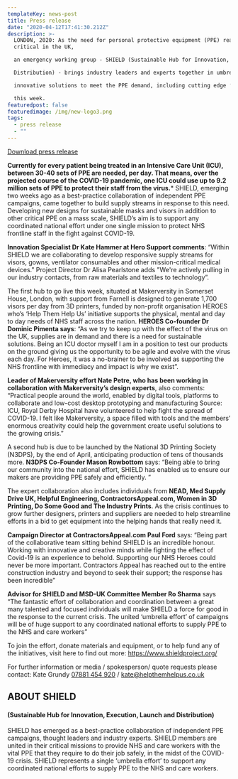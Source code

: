 ```yaml
---
templateKey: news-post
title: Press release
date: "2020-04-12T17:41:30.212Z"
description: >-
  LONDON, 2020: As the need for personal protective equipment (PPE) reaches
  critical in the UK,

  an emergency working group - SHIELD (Sustainable Hub for Innovation, Execution, Launch and

  Distribution) - brings industry leaders and experts together in umbrella collaboration to create

  innovative solutions to meet the PPE demand, including cutting edge ‘printing hubs’ in London

  this week.
featuredpost: false
featuredimage: /img/new-logo3.png
tags:
  - press release
  - ""
---
```

[Download press release](/press-release/SHIELDS_Press_Release_FINAL__.pdf)

**Currently for every patient being treated in an Intensive Care Unit (ICU), between 30-40 sets of PPE are needed, per day. That means, over the projected course of the COVID-19 pandemic, one ICU could use up to 9.2 million sets of PPE to protect their staff from the virus.*** SHIELD, emerging two weeks ago as a best-practice collaboration of independent PPE campaigns, came together to build supply streams in response to this need. Developing new designs for sustainable masks and visors in addition to other critical PPE on a mass scale, SHIELD’s aim is to support any coordinated national effort under one single mission to protect NHS frontline staff in the fight against COVID-19. 

**Innovation Specialist Dr Kate Hammer at Hero Support comments**: “Within SHIELD we are collaborating to develop responsive supply streams for visors, gowns, ventilator consumables and other mission-critical medical devices." Project Director Dr Alisa Pearlstone adds "We're actively pulling in our industry contacts, from raw materials and textiles to technology”.

The first hub to go live this week, situated at Makerversity in Somerset House, London, with support from Farnell is designed to generate 1,700 visors per day from 3D printers, funded by non-profit organisation HEROES who’s ‘Help Them Help Us’ initiative supports the physical, mental and day to day needs of NHS staff across the nation. **HEROES Co-founder Dr Dominic Pimenta says**: “As we try to keep up with the effect of the virus on the UK, supplies are in demand and there is a need for sustainable solutions. Being an ICU doctor myself I am in a position to test our products on the ground giving us the opportunity to be agile and evolve with the virus each day. For Heroes, it was a no-brainer to be involved as supporting the NHS frontline with immediacy and impact is why we exist”. 

**Leader of Makerversity effort Nate Petre, who has been working in collaboration with Makerversity’s design experts**, also comments: “Practical people around the world, enabled by digital tools, platforms to collaborate and low-cost desktop prototyping and manufacturing Source: ICU, Royal Derby Hospital have volunteered to help fight the spread of COVID-19. I felt like Makerversity, a space filled with tools and the members’ enormous creativity could help the government create useful solutions to the growing crisis.”

A second hub is due to be launched by the National 3D Printing Society (N3DPS), by the end of April, anticipating production of tens of thousands more. **N3DPS Co-Founder Mason Rowbottom** says: “Being able to bring our community into the national effort, SHIELD has enabled us to ensure our makers are providing PPE safely and efficiently. ”

The expert collaboration also includes individuals from **NEAD, Med Supply Drive UK, Helpful Engineering, ContractorsAppeal.com, Women in 3D Printing, Do Some Good and The Industry Prints**. As the crisis continues to grow further designers, printers and suppliers are needed to help streamline efforts in a bid to get equipment into the helping hands that really need it.

**Campaign Director at ContractorsAppeal.com Paul Ford** says: “Being part of the collaborative team sitting behind SHIELD is an incredible honour. Working with innovative and creative minds while fighting the effect of Covid-19 is an experience to behold. Supporting our NHS Heroes could never be more important. Contractors Appeal has reached out to the entire construction industry and beyond to seek their support; the response has been incredible”

**Advisor for SHIELD and MSD-UK Committee Member Ro Sharma** says “The fantastic effort of collaboration and coordination between a great many talented and focused individuals will make SHIELD a force for good in the response to the current crisis. The united ‘umbrella effort’ of campaigns will be of huge support to any coordinated national efforts to supply PPE to the NHS and care workers”

To join the effort, donate materials and equipment, or to help fund any of the initiatives, visit here to find out more: <https://www.shieldproject.org/>

For further information or media / spokesperson/ quote requests please contact: Kate Grundy [07881 454 920](<tel:07881 454 920>) / [kate@helpthemhelpus.co.uk](kate@helpthemhelpus.co.uk)

## **ABOUT SHIELD**

#### (Sustainable Hub for Innovation, Execution, Launch and Distribution)

SHIELD has emerged as a best-practice collaboration of independent PPE campaigns, thought leaders and industry experts. SHIELD members are united in their critical missions to provide NHS and care workers with the vital PPE that they require to do their job safely, in the midst of the COVID-19 crisis. SHIELD represents a single ‘umbrella effort’ to support any coordinated national efforts to supply PPE to the NHS and care workers.